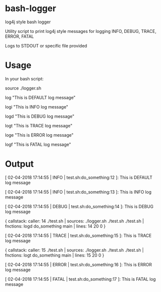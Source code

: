 # bash-logger
log4j style bash logger

Utility script to print log4j style messages for logging INFO, DEBUG, TRACE, ERROR, FATAL

Logs to STDOUT or specific file provided


# Usage
In your bash script:

source ./logger.sh

log "This is DEFAULT log message"

logi "This is INFO log message"

logd "This is DEBUG log message"

logt "This is TRACE log message"

loge "This is ERROR log message"

logf "This is FATAL log message"

# Output

[ 02-04-2018 17:14:55 | INFO  | test.sh:do_something:12  ]: This is DEFAULT log message

[ 02-04-2018 17:14:55 | INFO  | test.sh:do_something:13  ]: This is INFO log message

[ 02-04-2018 17:14:55 | DEBUG | test.sh:do_something:14  ]: This is DEBUG log message

{ callstack: caller: 14 ./test.sh | sources: ./logger.sh ./test.sh ./test.sh | fnctions: logd do_something main | lines: 14 20 0 }

[ 02-04-2018 17:14:55 | TRACE | test.sh:do_something:15  ]: This is TRACE log message

{ callstack: caller: 15 ./test.sh | sources: ./logger.sh ./test.sh ./test.sh | fnctions: logt do_something main | lines: 15 20 0 }

[ 02-04-2018 17:14:55 | ERROR | test.sh:do_something:16  ]: This is ERROR log message

[ 02-04-2018 17:14:55 | FATAL | test.sh:do_something:17  ]: This is FATAL log message

